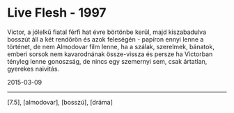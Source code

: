 # Live Flesh - 1997

Victor, a jólelkű fiatal férfi hat évre börtönbe kerül, majd kiszabadulva bosszút áll a két rendőrön és azok feleségén - papíron ennyi lenne a történet, de nem Almodovar film lenne, ha a szálak, szerelmek, bánatok, emberi sorsok nem kavarodnának össze-vissza és persze ha Victorban tényleg lenne gonoszság, de nincs egy szemernyi sem, csak ártatlan, gyerekes naivitás.

2015-03-09 

----

[7.5], [almodovar], [bosszú], [dráma]